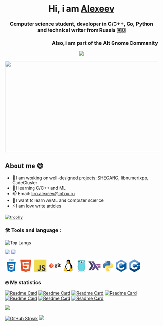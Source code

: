 <img src="https://komarev.com/ghpvc/?username=alexeev-prog&style=flat-square&color=blue" alt=""/>

<h1 align="center">Hi, i am <a href="https://t.me/alexeev_dev" target="_blank">Alexeev</a> 
<h3 align="center">Computer science student, developer in C/C++, Go, Python and technical writer from Russia 🇷🇺  </h3>
<h3 align="right">Also, i am part of the Alt Gnome Community</h3>

<p align='center'><img src="https://readme-typing-svg.herokuapp.com?color=%2336BCF7&lines=Developer+Designer+Writer"/></p>

<div align="center">
  <img src="https://media.giphy.com/media/dWesBcTLavkZuG35MI/giphy.gif" width="600" height="300"/>
</div>

## About me 😄

- 🔭 I am working on well-designed projects: SHEGANG, libnumerixpp, CodeCluster
- 🌱 I learning C/C++ and ML.
- 📫 Email: bro.alexeev@inbox.ru
- 🤔 I want to learn AI/ML and computer science
- :zap: I am love write articles

[![trophy](https://github-profile-trophy.vercel.app/?username=alexeev-prog)](https://github.com/ryo-ma/github-profile-trophy)

### :hammer_and_wrench: Tools and language :

![Top Langs](https://github-readme-stats.vercel.app/api/top-langs/?username=alexeev-prog&hide=css,html)

![](https://github-profile-summary-cards.vercel.app/api/cards/most-commit-language?username=alexeev-prog)
![](https://github-profile-summary-cards.vercel.app/api/cards/repos-per-language?username=alexeev-prog)

<div>
  <img src="https://github.com/devicons/devicon/blob/master/icons/css3/css3-plain-wordmark.svg"  title="CSS3" alt="CSS" width="40" height="40"/>&nbsp;
  <img src="https://github.com/devicons/devicon/blob/master/icons/html5/html5-original.svg" title="HTML5" alt="HTML" width="40" height="40"/>&nbsp;
  <img src="https://github.com/devicons/devicon/blob/master/icons/javascript/javascript-original.svg" title="JavaScript" alt="JavaScript" width="40" height="40"/>&nbsp;
  <img src="https://github.com/devicons/devicon/blob/master/icons/git/git-original-wordmark.svg" title="Git" **alt="Git" width="40" height="40"/>
  <img src="https://github.com/devicons/devicon/blob/master/icons/linux/linux-original.svg" title="Linux" **alt="Linux" width="40" height="40"/>
  <img src="https://github.com/devicons/devicon/blob/master/icons/go/go-original.svg" title="GoLang" **alt="GoLang" width="40" height="40"/>
  <img src="https://github.com/devicons/devicon/blob/master/icons/haskell/haskell-original.svg" title="Haskell" **alt="Haskell" width="40" height="40"/>
  <img src="https://github.com/devicons/devicon/blob/master/icons/python/python-original.svg" title="Python" **alt="Python" width="40" height="40"/>
  <img src="https://github.com/devicons/devicon/blob/master/icons/c/c-original.svg" title="C" **alt="C" width="40" height="40"/>
  <img src="https://github.com/devicons/devicon/blob/master/icons/cplusplus/cplusplus-original.svg" title="C++" **alt="C++" width="40" height="40"/>
</div>

### :fire: My statistics

[![Readme Card](https://github-readme-stats.vercel.app/api/pin/?username=alexeev-prog&repo=shegang)](https://github.com/alexeev-prog/shegang)
[![Readme Card](https://github-readme-stats.vercel.app/api/pin/?username=alexeev-prog&repo=hex64)](https://github.com/alexeev-prog/hex64)
[![Readme Card](https://github-readme-stats.vercel.app/api/pin/?username=alexeev-prog&repo=Pentest154)](https://github.com/alexeev-prog/Pentest154)
[![Readme Card](https://github-readme-stats.vercel.app/api/pin/?username=alexeev-prog&repo=libnumerixpp)](https://github.com/alexeev-prog/libnumerixpp)
[![Readme Card](https://github-readme-stats.vercel.app/api/pin/?username=alexeev-prog&repo=JustProj)](https://github.com/alexeev-prog/JustProj)
[![Readme Card](https://github-readme-stats.vercel.app/api/pin/?username=alexeev-prog&repo=CodeCluster)](https://github.com/alexeev-prog/CodeCluster)
[![Readme Card](https://github-readme-stats.vercel.app/api/pin/?username=alexeev-prog&repo=pycolor-palette)](https://github.com/alexeev-prog/pycolor-palette)

![](https://github-profile-summary-cards.vercel.app/api/cards/profile-details?username=alexeev-prog)

[![GitHub Streak](https://github-readme-streak-stats.herokuapp.com/?user=alexeev-prog&locale=ru&mode=weekly)](https://git.io/streak-stats) ![](https://github-profile-summary-cards.vercel.app/api/cards/stats?username=alexeev-prog)
